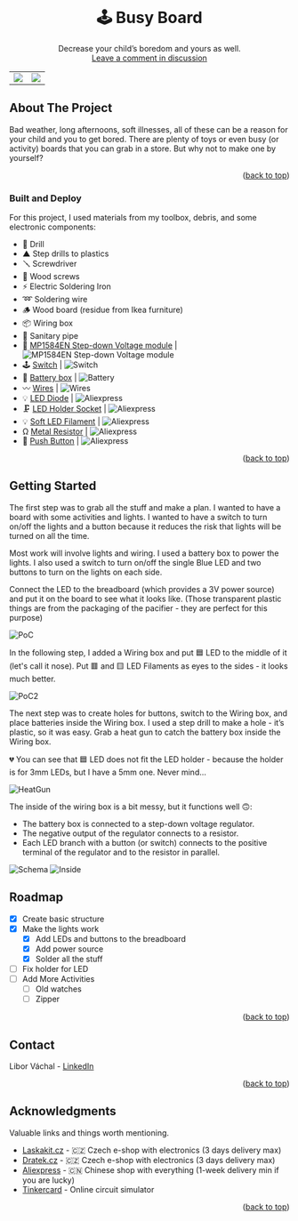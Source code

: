 <div id="top"></div>

<!-- PROJECT LOGO -->
<br />
<div align="center">

  <h1 align="center">🕹️ Busy Board</h3>

  <p align="center">
    Decrease your child’s boredom and yours as well.
    <br />
    <a href="https://github.com/lipelix/busy-board/discussions/categories/general">Leave a comment in discussion</a>
  </p>

<table>
    <tr>
        <td><img src="assets/tester_in_action.jpeg"></td>
        <td><img src="assets/tester_in_action2.jpeg"></td>
    </tr>
</table>

</div>


<!-- ABOUT THE PROJECT -->
## About The Project

Bad weather, long afternoons, soft illnesses, all of these can be a reason for your child and you to get bored. There are plenty of toys or even busy (or activity) boards that you can grab in a store. But why not to make one by yourself?

<p align="right">(<a href="#top">back to top</a>)</p>

### Built and Deploy

For this project, I used materials from my toolbox, debris, and some electronic components:
- 🔫 Drill
- ▲ Step drills to plastics
- 🪛 Screwdriver
- 🔩 Wood screws
- ⚡ Electric Soldering Iron
- ➿ Soldering wire
- 🪵 Wood board (residue from Ikea furniture)
- 📦 Wiring box
- 📏 Sanitary pipe
- 🔽 [MP1584EN Step-down Voltage module](https://dratek.cz/arduino/121945-mini-step-down-modul-3a-s-mp1584en.html) |  ![MP1584EN Step-down Voltage module](https://img.shields.io/badge/Bought%20on-dratek.cz-088F8F.svg)
- 🕹️ [Switch](https://www.laskakit.cz/packovy-prepinac-1-5a-250vac/) | ![Switch](https://img.shields.io/badge/Bought%20on-laskakit.cz-brightgreen.svg)
- 🔋 [Battery box](https://www.laskakit.cz/bateriovy-box-3xaa-uzavreny-s-vypinacem/) | ![Battery](https://img.shields.io/badge/Bought%20on-laskakit.cz-brightgreen.svg)
- 〰️ [Wires](https://www.laskakit.cz/propojovaci-vodice-10cm-20-kusu/) | ![Wires](https://img.shields.io/badge/Bought%20on-laskakit.cz-brightgreen.svg)
- 💡 [LED Diode](https://www.aliexpress.com/item/32848810276.html?spm=a2g0o.order_list.order_list_main.183.1fa618027RoF5b) | ![Aliexpress](https://img.shields.io/badge/Bought%20on-Aliexpress-orange.svg)
- 🗜️ [LED Holder Socket](https://www.aliexpress.com/item/1005001382324665.html?spm=a2g0o.cart.0.0.235338da3UhIeb&mp=1) | ![Aliexpress](https://img.shields.io/badge/Bought%20on-Aliexpress-orange.svg)
- 💡 [Soft LED Filament](https://www.aliexpress.com/item/1005004500671003.html?spm=a2g0o.order_list.order_list_main.48.1fa618027RoF5b) | ![Aliexpress](https://img.shields.io/badge/Bought%20on-Aliexpress-orange.svg)
- Ω [Metal Resistor](https://www.aliexpress.com/item/1005006001789859.html?spm=a2g0o.order_list.order_list_main.52.1fa618027RoF5b) | ![Aliexpress](https://img.shields.io/badge/Bought%20on-Aliexpress-orange.svg)
- 🔘 [Push Button](https://www.aliexpress.com/item/1005007005387422.html?spm=a2g0o.productlist.main.1.48856GHv6GHvFr&algo_pvid=4d23ca8d-084e-49ec-9339-4d54cfb932f5&algo_exp_id=4d23ca8d-084e-49ec-9339-4d54cfb932f5-0&pdp_npi=4%40dis%21CZK%2130.26%2124.20%21%21%218.94%217.15%21%40210391a017356454703504742e9c0d%2112000039026847260%21sea%21CZ%21190867312%21X&curPageLogUid=0QeuhpcRADc8&utparam-url=scene%3Asearch%7Cquery_from%3A) | ![Aliexpress](https://img.shields.io/badge/Bought%20on-Aliexpress-orange.svg)

<p align="right">(<a href="#top">back to top</a>)</p>


<!-- GETTING STARTED -->
## Getting Started

The first step was to grab all the stuff and make a plan. I wanted to have a board with some activities and lights. I wanted to have a switch to turn on/off the lights and a button because it reduces the risk that lights will be turned on all the time.

Most work will involve lights and wiring. I used a battery box to power the lights. I also used a switch to turn on/off the single Blue LED and two buttons to turn on the lights on each side.

Connect the LED to the breadboard (which provides a 3V power source) and put it on the board to see what it looks like. (Those transparent plastic things are from the packaging of the pacifier - they are perfect for this purpose)

![PoC](assets/poc.jpeg)

In the following step, I added a Wiring box and put 🟦 LED to the middle of it (let's call it nose). Put 🟥 and 🟨 LED Filaments as eyes to the sides - it looks much better.

![PoC2](assets/poc2.jpeg)

The next step was to create holes for buttons, switch to the Wiring box, and place batteries inside the Wiring box. I used a step drill to make a hole - it’s plastic, so it was easy. Grab a heat gun to catch the battery box inside the Wiring box.

💔 You can see that 🟦 LED does not fit the LED holder - because the holder is for 3mm LEDs, but I have a 5mm one. Never mind…

![HeatGun](assets/heat_gun.jpeg)

The inside of the wiring box is a bit messy, but it functions well 🙃:
- The battery box is connected to a step-down voltage regulator.
- The negative output of the regulator connects to a resistor.
- Each LED branch with a button (or switch) connects to the positive terminal of the regulator and to the resistor in parallel.
 
![Schema](assets/schema.png)
![Inside](assets/inside.jpeg)

<!-- ROADMAP -->
## Roadmap

- [x] Create basic structure
- [x] Make the lights work
  - [x] Add LEDs and buttons to the breadboard
  - [x] Add power source
  - [x] Solder all the stuff
- [ ] Fix holder for LED
- [ ] Add More Activities
  - [ ] Old watches
  - [ ] Zipper

<p align="right">(<a href="#top">back to top</a>)</p>

<!-- CONTACT -->
## Contact

Libor Váchal - [LinkedIn](https://www.linkedin.com/in/liborvachal/)

<p align="right">(<a href="#top">back to top</a>)</p>



<!-- ACKNOWLEDGMENTS -->
## Acknowledgments

Valuable links and things worth mentioning.

* [Laskakit.cz](https://www.laskakit.cz/) - 🇨🇿 Czech e-shop with electronics (3 days delivery max)
* [Dratek.cz](https://www.dratek.cz/) - 🇨🇿 Czech e-shop with electronics (3 days delivery max)
* [Aliexpress](https://www.aliexpress.com/) - 🇨🇳 Chinese shop with everything (1-week delivery min if you are lucky)
* [Tinkercard](https://www.tinkercad.com/dashboard) - Online circuit simulator

<p align="right">(<a href="#top">back to top</a>)</p>
